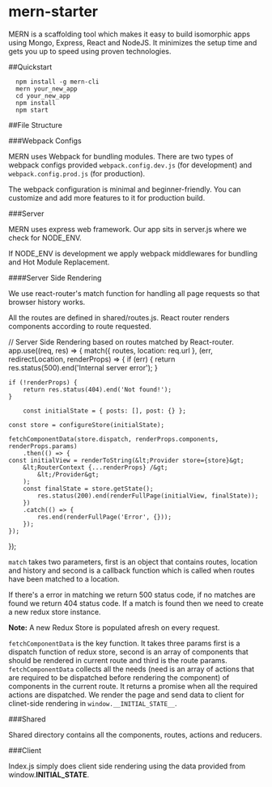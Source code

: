 # mern-starter

MERN is a scaffolding tool which makes it easy to build isomorphic apps using Mongo, Express, React and NodeJS. It minimizes the setup time and gets you up to speed using proven technologies.

##Quickstart

```
  npm install -g mern-cli
  mern your_new_app
  cd your_new_app
  npm install
  npm start
```

##File Structure

###Webpack Configs

MERN uses Webpack for bundling modules. There are two types of webpack configs provided `webpack.config.dev.js` (for development) and `webpack.config.prod.js` (for production).

The webpack configuration is minimal and beginner-friendly. You can customize and add more features to it for production build.

###Server

MERN uses express web framework. Our app sits in server.js where we check for NODE_ENV.

If NODE_ENV is development we apply webpack middlewares for bundling and Hot Module Replacement.

####Server Side Rendering

We use react-router's match function for handling all page requests so that browser history works.

All the routes are defined in shared/routes.js. React router renders components according to route requested.

  // Server Side Rendering based on routes matched by React-router.
  app.use((req, res) => {
  	match({ routes, location: req.url }, (err, redirectLocation, renderProps) => {
  	if (err) {
  		return res.status(500).end('Internal server error');
  	}
  
  	if (!renderProps) {
  		return res.status(404).end('Not found!');
  	}
  
  		const initialState = { posts: [], post: {} };
  
  	const store = configureStore(initialState);
  
  	fetchComponentData(store.dispatch, renderProps.components, renderProps.params)
  		.then(() => {
  	const initialView = renderToString(&lt;Provider store={store}&gt;
  		&lt;RouterContext {...renderProps} /&gt;
  			&lt;/Provider&gt;
  		);
  		const finalState = store.getState();
  			res.status(200).end(renderFullPage(initialView, finalState));
  		})
  		.catch(() => {
  			res.end(renderFullPage('Error', {}));
  		});
  	});
  });

`match` takes two parameters, first is an object that contains routes, location and history and second is a callback function which is called when routes have been matched to a location.

If there's a error in matching we return 500 status code, if no matches are found we return 404 status code. If a match is found then we need to create a new redux store instance.

**Note:** A new Redux Store is populated afresh on every request.

`fetchComponentData` is the key function. It takes three params first is a dispatch function of redux store, second is an array of components that should be rendered in current route and third is the route params. `fetchComponentData` collects all the needs (need is an array of actions that are required to be dispatched before rendering the component) of components in the current route. It returns a promise when all the required actions are dispatched. We render the page and send data to client for clinet-side rendering in `window.__INITIAL_STATE__`.


###Shared

Shared directory contains all the components, routes, actions and reducers.

###Client

Index.js simply does client side rendering using the data provided from window.__INITIAL_STATE__.

